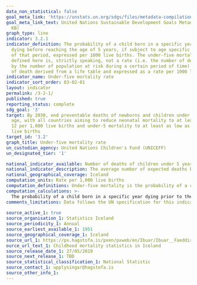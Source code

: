 ```yaml
---
data_non_statistical: false
goal_meta_link: 'https://unstats.un.org/sdgs/files/metadata-compilation/Metadata-Goal-3.pdf '
goal_meta_link_text: United Nations Sustainable Development Goals Metadata (PDF 225
  KB)
graph_type: line
indicator: 3.2.1
indicator_definition: The probability of a child born in a specific year or period
  dying before reaching the age of 5 years, if subject to age specific mortality rates
  of that period, expressed per 1000 live births. The under-five mortality rate as
  defined here is, strictly speaking, not a rate (i.e. the number of deaths divided
  by the number of population at risk during a certain period of time) but a probability
  of death derived from a life table and expressed as a rate per 1000 live births.
indicator_name: Under-five mortality rate
indicator_sort_order: 03-02-01
layout: indicator
permalink: /3-2-1/
published: true
reporting_status: complete
sdg_goal: '3'
target: By 2030, end preventable deaths of newborns and children under 5 years of
  age, with all countries aiming to reduce neonatal mortality to at least as low as
  12 per 1,000 live births and under-5 mortality to at least as low as 25 per 1,000
  live births
target_id: '3.2'
graph_title: Under-five mortality rate
un_custodian_agency: United Nations Children's Fund (UNICEFF)
un_designated_tier: '1'

national_indicator_available: Number of deaths of children under 5 years per 1,000 live births
national_indicator_description: The average number of expected deaths before the age of 5 per 1,000 live births for a specific year. 
national_geographical_coverage: Iceland
computation_units: Rate per 1,000 live births
computation_definitions: Under-five mortality is the probability of a child born in a specific year or period dying before reaching the age of 5 years, if subject to age specific mortality rates of that period, expressed per 1,000 live births.
computation_calculations: >-
  The probability of a child born in a specific year dying prior to the age of 5 years is calculated by first calculating the number of deaths of children below 5 years of age for a specific year and then dividing this value by the number of live births for the same year. Both the numbers of deaths of children below 5 years of age, in this case involving the addition of Infant deaths (under 1 year of age) and deaths amongst children aged 1-4, and live births for a specific year can be drawn from the yearly Childhood Mortality statistics, dating back to 1961.
comments_limitations: Data follows the UN specification for this indicator. This indicator has been identified in collaboration with topic experts.
  
source_active_1: true
source_organisation_1: Statistics Iceland
source_periodicity_1: Annual 
source_earliest_available_1: 1951
source_geographical_coverage_1: Iceland
source_url_1: https://px.hagstofa.is/pxen/pxweb/en/Ibuar/Ibuar__Faeddirdanir__danir__danir/MAN05321.px
ource_url_text_1: Childhood mortality statistics in Iceland
source_release_date_1: 27/05/2019
source_next_release_1: TBD
source_statistical_classification_1: National Statistic
source_contact_1: upplysingar@hagstofa.is
source_other_info_1: 
---
```

